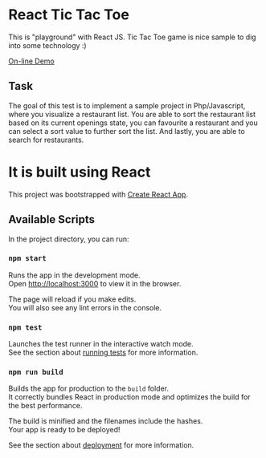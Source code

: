 # React Tic Tac Toe
This is "playground" with React JS. Tic Tac Toe game is nice sample to dig into some technology :) 

[On-line Demo](https://karpolan.com/demos/react-tic-tac-toe/)

## Task
The goal of this test is to implement a sample project in Php/Javascript, where you
visualize a restaurant list. You are able to sort the restaurant list based on its current
openings state, you can favourite a restaurant and you can select a sort value to further
sort the list. And lastly, you are able to search for restaurants.

# It is built using React
This project was bootstrapped with [Create React App](https://github.com/facebook/create-react-app).

## Available Scripts

In the project directory, you can run:

### `npm start`

Runs the app in the development mode.<br>
Open [http://localhost:3000](http://localhost:3000) to view it in the browser.

The page will reload if you make edits.<br>
You will also see any lint errors in the console.

### `npm test`

Launches the test runner in the interactive watch mode.<br>
See the section about [running tests](https://facebook.github.io/create-react-app/docs/running-tests) for more information.

### `npm run build`

Builds the app for production to the `build` folder.<br>
It correctly bundles React in production mode and optimizes the build for the best performance.

The build is minified and the filenames include the hashes.<br>
Your app is ready to be deployed!

See the section about [deployment](https://facebook.github.io/create-react-app/docs/deployment) for more information.
